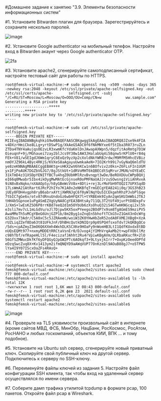 #Домашнее задание к занятию "3.9. Элементы безопасности информационных систем"

#1. Установите Bitwarden плагин для браузера. Зарегестрируйтесь и сохраните несколько паролей.

![image](https://user-images.githubusercontent.com/104899352/178409212-2560f6bc-90c1-45f8-af60-adb73e0afd71.png)

#2. Установите Google authenticator на мобильный телефон. Настройте вход в Bitwarden акаунт через Google authenticator OTP.

![2fa](https://user-images.githubusercontent.com/104899352/178411521-28cf08dd-bfc6-4bd1-ab14-3d2b8b117274.png)

#3. Установите apache2, сгенерируйте самоподписанный сертификат, настройте тестовый сайт для работы по HTTPS.

    root@femsk-virtual-machine:~# sudo openssl req -x509 -nodes -days 365 -newkey rsa:2048 -keyout /etc/ssl/private/apache-selfsigned.key -out /etc/ssl/certs/apache-       selfsigned.crt -subj "/C=RU/ST=Moscow/L=Moscow/O=OOO/OU=Comp/CN=w           ww.sample.com"
    Generating a RSA private key
    ....................+++++
    .........+++++
    writing new private key to '/etc/ssl/private/apache-selfsigned.key'
    -----

    root@femsk-virtual-machine:~# sudo cat /etc/ssl/private/apache-selfsigned.key
    -----BEGIN PRIVATE KEY-----
    MIIEvgIBADANBgkqhkiG9w0BAQEFAASCBKgwggSkAgEAAoIBAQDRQ8JZse9k4FIA
    v4DXzrHmiCke8LLg+yrtDSwP1g/XkAeG5ADC0f6fNkMNYxe6f5tIba3R073ruZLn
    ZTDa4TNY4aAujqs0EzvLR3xwmKfcYdaKmlDnJAwapAXWpn5/dqzfitAoRmtg7D1W
    OieuqnF+9j/MGhauei7zay2blJcs9Y30w1AW3JHalabUq4i58qnwSrKPlU0+r84q
    FEk+V81/wSEIgdJ6Wm1qryC6EoQz9yzXp2cXoldNkYWRBJrdw/M9MfM5HhcEVBiz
    nmOYJZ96kL4Byc4RKjS/KVXeS8aAgayuUwmkaAeN+7IO2Krh99i7vGyNaQ6mldTU
    ye8zeKNNAgMBAAECggEBAKtg+sHKX2wV6hKCw1n6BOfviv2z0ks+Z6FLsFIn1UGM
    yx1FjPoAUK7DGZbVGJG7/8gJStkUt+1dRVoMHT6kQBECdtSqMrurJMUN/nOYEaEC
    31kTmD4z31XSDpYENITfBCTu4hqZ0UbHMlRzvBvnqpt3wDe/BeROXDUuCWPpBQXj
    eI66q0Mwabr5Ibx4ikOygMwMAtEcGjnseR0oPMFNaUAJJrzuSOwsng1ViiAhRvxA
    9iN8vBxNqko/nXAAOpSy/h8yGBeWcVV8x+8Dti+rej3LrMoFbH9TOQ2I7UPXSqdD
    17LsWmA21AtRart6JRcP2hIYo7K1A0x2eNKBfqTrmGECgYEA8241i0q/3GS3hB23
    jUEy0FDH4vgph8ryB6abrxAYtjXWRNJgC6f0yWlNqYQu5ICEkgehRhzPJvbPlGqe
    7tbIC7gGe6v/otv87dRnuUndoGz6wbHFQX7l+tYRBEmk9IyAn2qmSKU3mWbiJT6J
    tHH4b5Gpnoe1uPgASmEZXgUyNA8CgYEA3BHtsAy711QL3T2tUf49jurPtD8DxpFv
    J/XmS+lwEsKZSO6P8rrKBd7eeQ2d1m5OYbUb6zXsOhuQ32iS4GTwmKNGcqi2xl5h
    e3sli7mv7cL1mLGdVu/oJl7Djpw5KX5oxPYeego2BOdP7x9sm8TgAGmES9mziPV5
    AwaMMoTh5uMCgYBeG6UnjGZP1b/8m2Byg1oZnqEn5bhoftTCkG5vZ1GmX3nOcWYg
    G3ZOxx73Adr/C5A0xC5c5JZRAemN/woiW3ZK0YHwHbZeR52odA0FXMEJXBg0+XzA
    rUZLiqZZef8Da63t81UFkJnF/DhBHcQutkDNIQrp9p0SPQ4fsxoTdv7JkQKBgQCo
    /Sds+cpAZmyZ3mO6Q6XXmh4WxhDLKSCXKe9HOaFy9nWomHB3LtI1QdfKUxdx8tBD
    nUQsEQMt977+nxmyMDDEtRRCtaVsnEr0/DJvog4jYIMhVrqAaMb2t+wpFXObllMz
    c98hTbf/efRapeHLl5l/F4ecizafJAhht2Ru4rVpiwKBgAVm/QLRbaRKucfR+2lO
    56GfSZMWucDkfKf6yDFQGyQJpGW2PTc6AOkqf3+9LtyxjkIrr7+OxpKzOeedOPfd
    eDzqSwcZuq8X+Kv1413ym2ifmQNQYD9aAWqVUP77OnKznDl9AOuB88gJ7+o5TPW5
    lYa4I9Y07IScxOaZFs4RAsQ+
    -----END PRIVATE KEY-----
    root@femsk-virtual-machine:~# sudo apt install apache2
    ...
    root@femsk-virtual-machine:~# systemctl start apache2
    femsk@femsk-virtual-machine:/etc/apache2/sites-available$ sudo chmod 777 000-default.conf
    femsk@femsk-virtual-machine:/etc/apache2/sites-available$ ls -lh
    total 12K
    -rwxrwxrwx 1 root root 1,6K июл 12 08:43 000-default.conf
    -rw-r--r-- 1 root root 6,2K фев 23  2021 default-ssl.conf
    femsk@femsk-virtual-machine:/etc/apache2/sites-available$ sudo systemctl restart apache2
    femsk@femsk-virtual-machine:/etc/apache2/sites-available$
    
![image](https://user-images.githubusercontent.com/104899352/178421120-c29fe23d-6b5d-4852-bbca-34a6ab9e0121.png)

#4. Проверьте на TLS уязвимости произвольный сайт в интернете (кроме сайтов МВД, ФСБ, МинОбр, НацБанк, РосКосмос, РосАтом, РосНАНО и любых госкомпаний, объектов КИИ, ВПК ... и тому подобное).

#5. Установите на Ubuntu ssh сервер, сгенерируйте новый приватный ключ. Скопируйте свой публичный ключ на другой сервер. Подключитесь к серверу по SSH-ключу.

#6. Переименуйте файлы ключей из задания 5. Настройте файл конфигурации SSH клиента, так чтобы вход на удаленный сервер осуществлялся по имени сервера.

#7. Соберите дамп трафика утилитой tcpdump в формате pcap, 100 пакетов. Откройте файл pcap в Wireshark.


